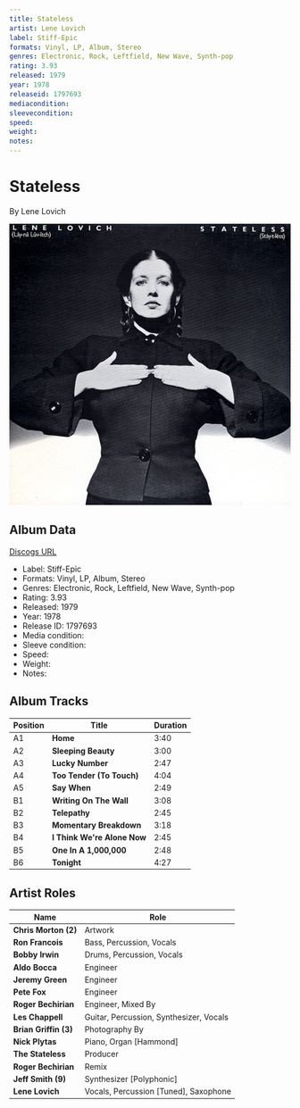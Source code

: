 ```yaml
---
title: Stateless
artist: Lene Lovich
label: Stiff-Epic
formats: Vinyl, LP, Album, Stereo
genres: Electronic, Rock, Leftfield, New Wave, Synth-pop
rating: 3.93
released: 1979
year: 1978
releaseid: 1797693
mediacondition: 
sleevecondition: 
speed: 
weight: 
notes: 
---
```


# Stateless

By Lene Lovich

![](../../assets/albumcovers/Lene_Lovich-Stateless.png)

## Album Data

[Discogs URL](https://www.discogs.com/release/1797693-Lene-Lovich-Stateless)

- Label: Stiff-Epic
- Formats: Vinyl, LP, Album, Stereo
- Genres: Electronic, Rock, Leftfield, New Wave, Synth-pop
- Rating: 3.93
- Released: 1979
- Year: 1978
- Release ID: 1797693
- Media condition: 
- Sleeve condition: 
- Speed: 
- Weight: 
- Notes: 

## Album Tracks

| **Position** | **Title** | **Duration** |
|--------------|-----------|--------------|
| A1 | **Home** | 3:40 |
| A2 | **Sleeping Beauty** | 3:00 |
| A3 | **Lucky Number** | 2:47 |
| A4 | **Too Tender (To Touch)** | 4:04 |
| A5 | **Say When** | 2:49 |
| B1 | **Writing On The Wall** | 3:08 |
| B2 | **Telepathy** | 2:45 |
| B3 | **Momentary Breakdown** | 3:18 |
| B4 | **I Think We're Alone Now** | 2:45 |
| B5 | **One In A 1,000,000** | 2:48 |
| B6 | **Tonight** | 4:27 |

## Artist Roles

| **Name** | **Role** |
|----------|----------|
| **Chris Morton (2)** | Artwork |
| **Ron Francois** | Bass, Percussion, Vocals |
| **Bobby Irwin** | Drums, Percussion, Vocals |
| **Aldo Bocca** | Engineer |
| **Jeremy Green** | Engineer |
| **Pete Fox** | Engineer |
| **Roger Bechirian** | Engineer, Mixed By |
| **Les Chappell** | Guitar, Percussion, Synthesizer, Vocals |
| **Brian Griffin (3)** | Photography By |
| **Nick Plytas** | Piano, Organ [Hammond] |
| **The Stateless** | Producer |
| **Roger Bechirian** | Remix |
| **Jeff Smith (9)** | Synthesizer [Polyphonic] |
| **Lene Lovich** | Vocals, Percussion [Tuned], Saxophone |


